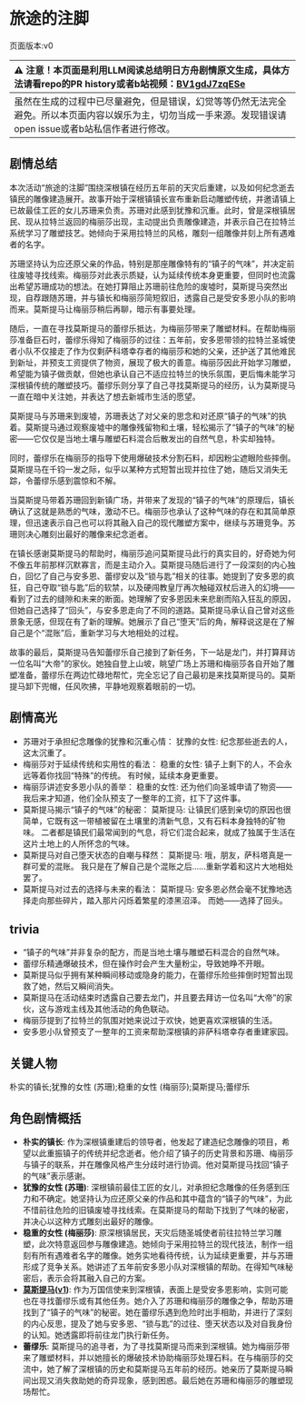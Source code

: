 # 旅途的注脚
页面版本:v0
 

| :warning: 注意！本页面是利用LLM阅读总结明日方舟剧情原文生成，具体方法请看repo的PR history或者b站视频：[BV1gdJ7zqESe](https://www.bilibili.com/video/BV1gdJ7zqESe/)         |
|:----------------------------|
| 虽然在生成的过程中已尽量避免，但是错误，幻觉等等仍然无法完全避免。所以本页面内容以娱乐为主，切勿当成一手来源。发现错误请open issue或者b站私信作者进行修改。|



## 剧情总结
本次活动“旅途的注脚”围绕深根镇在经历五年前的天灾后重建，以及如何纪念逝去镇民的雕像建造展开。故事开始于深根镇镇长宣布重新启动雕塑传统，并邀请镇上已故最佳工匠的女儿苏珊来负责。苏珊对此感到犹豫和沉重。此时，曾是深根镇居民、现从拉特兰返回的梅丽莎出现，主动提出负责雕像建造，并表示自己在拉特兰系统学习了雕塑技艺。她倾向于采用拉特兰的风格，雕刻一组雕像并刻上所有遇难者的名字。

苏珊坚持认为应还原父亲的作品，特别是那座雕像特有的“镇子的气味”，并决定前往废墟寻找线索。梅丽莎对此表示质疑，认为延续传统本身更重要，但同时也流露出希望苏珊成功的想法。在她打算阻止苏珊前往危险的废墟时，莫斯提马突然出现，自荐跟随苏珊，并与镇长和梅丽莎简短叙旧，透露自己是受安多恩小队的影响而来。莫斯提马让梅丽莎稍后再聊，暗示有事要处理。

随后，一直在寻找莫斯提马的蕾缪乐抵达，为梅丽莎带来了雕塑材料。在帮助梅丽莎准备巨石时，蕾缪乐得知了梅丽莎的过往：五年前，安多恩带领的拉特兰圣城使者小队不仅接走了作为仅剩萨科塔幸存者的梅丽莎和她的父亲，还护送了其他难民到新址，并预支工资提供了物资，展现了极大的善意。梅丽莎因此开始学习雕塑，希望能为镇子做贡献，但她也承认自己不适应拉特兰的快乐氛围，更后悔未能学习深根镇传统的雕塑技巧。蕾缪乐则分享了自己寻找莫斯提马的经历，认为莫斯提马一直在暗中关注她，并表达了想去新城市生活的愿望。

莫斯提马与苏珊来到废墟，苏珊表达了对父亲的思念和对还原“镇子的气味”的执着。莫斯提马通过观察废墟中的雕像残留物和土壤，轻松揭示了“镇子的气味”的秘密——它仅仅是当地土壤与雕塑石料混合后散发出的自然气息，朴实却独特。

同时，蕾缪乐在梅丽莎的指导下使用爆破技术分割石料，却因粉尘遮眼险些摔倒。莫斯提马在千钧一发之际，似乎以某种方式短暂出现并拉住了她，随后又消失无踪，令蕾缪乐感到震惊和不解。

当莫斯提马带着苏珊回到新镇广场，并带来了发现的“镇子的气味”的原理后，镇长确认了这就是熟悉的气味，激动不已。梅丽莎也承认了这种气味的存在和其简单原理，但迅速表示自己也可以将其融入自己的现代雕塑方案中，继续与苏珊竞争。苏珊则决心雕刻出最好的雕像来纪念逝者。

在镇长感谢莫斯提马的帮助时，梅丽莎追问莫斯提马此行的真实目的，好奇她为何不像五年前那样沉默寡言，而是主动介入。莫斯提马随后进行了一段深刻的内心独白，回忆了自己与安多恩、蕾缪安以及“锁与匙”相关的往事。她提到了安多恩的疯狂，自己夺取“锁与匙”后的软禁，以及硬闯教皇厅再次触碰双杖后进入的幻境——看到了过去的缝隙和未来的断面。她理解了安多恩因未来悲剧而陷入狂乱的原因，但她自己选择了“回头”，与安多恩走向了不同的道路。莫斯提马承认自己曾对这些景象无感，但现在有了新的理解。她展示了自己“堕天”后的角，解释说这是在了解自己是个“混账”后，重新学习与大地相处的过程。

故事的最后，莫斯提马告知蕾缪乐自己接到了新任务，下一站是龙门，并打算拜访一位名叫“大帝”的家伙。她独自登上山坡，眺望广场上苏珊和梅丽莎各自开始了雕塑准备，蕾缪乐在两边忙碌地帮忙，完全忘记了自己最初是来找莫斯提马的。莫斯提马卸下兜帽，任风吹拂，平静地观察着眼前的一切。
## 剧情高光
- 苏珊对于承担纪念雕像的犹豫和沉重心情：
犹豫的女性: 纪念那些逝去的人，这太沉重了。
- 梅丽莎对于延续传统和实用性的看法：
稳重的女性: 镇子上剩下的人，不会永远等着你找回“特殊”的传统。 有时候，延续本身更重要。
- 梅丽莎讲述安多恩小队的善举：
稳重的女性: 还为他们向圣城申请了物资——我后来才知道，他们全队预支了一整年的工资，扛下了这件事。
- 莫斯提马揭示“镇子的气味”的秘密：
莫斯提马: 让镇民们感到亲切的原因也很简单，它既有这一带植被留在土壤里的清新气息，又有石料本身独特的矿物味。 二者都是镇民们最常闻到的气息，将它们混合起来，就成了独属于生活在这片土地上的人所怀念的气味。
- 莫斯提马对自己堕天状态的自嘲与释然：
莫斯提马: 哦，朋友，萨科塔真是一群可爱的混账。 我只是在了解自己是个混账之后......重新学着和这片大地相处罢了。
- 莫斯提马对过去的选择与未来的看法：
莫斯提马: 安多恩必然会毫不犹豫地选择走向那些碎片，踏入那片闪烁着繁星的漆黑沼泽。 而她——选择了回头。
## trivia
- “镇子的气味”并非复杂的配方，而是当地土壤与雕塑石料混合的自然气味。
- 蕾缪乐精通爆破技术，但在操作时会产生大量粉尘，导致她睁不开眼。
- 莫斯提马似乎拥有某种瞬间移动或隐身的能力，在蕾缪乐险些摔倒时短暂出现救了她，然后又瞬间消失。
- 莫斯提马在活动结束时透露自己要去龙门，并且要去拜访一位名叫“大帝”的家伙，这与游戏主线及其他活动的角色联动。
- 梅丽莎提到了拉特兰的氛围对她来说过于欢快，她更喜欢深根镇的生活。
- 安多恩小队曾预支了一整年的工资来帮助深根镇的非萨科塔幸存者重建家园。
## 关键人物
朴实的镇长;犹豫的女性 (苏珊);稳重的女性 (梅丽莎);莫斯提马;蕾缪乐
## 角色剧情概括
-   **朴实的镇长**: 作为深根镇重建后的领导者，他发起了建造纪念雕像的项目，希望以此重振镇子的传统并纪念逝者。他介绍了镇子的历史背景和苏珊、梅丽莎与镇子的联系，并在雕像风格产生分歧时进行协调。他对莫斯提马找回“镇子的气味”表示感谢。
-   **犹豫的女性 (苏珊)**: 深根镇前最佳工匠的女儿，对承担纪念雕像的任务感到压力和不确定。她坚持认为应还原父亲的作品和其中蕴含的“镇子的气味”，为此不惜前往危险的旧镇废墟寻找线索。在莫斯提马的帮助下找到了气味的秘密，并决心以这种方式雕刻出最好的雕像。
-   **稳重的女性 (梅丽莎)**: 原深根镇居民，天灾后随圣城使者前往拉特兰学习雕塑，此次特意返回参与雕像建造。她倾向于采用拉特兰的现代技法，制作一组刻有所有遇难者名字的雕像。她务实地看待传统，认为延续更重要，并与苏珊形成了竞争关系。她讲述了五年前安多恩小队对深根镇的帮助。在得知气味秘密后，表示会将其融入自己的方案。
-   **[莫斯提马](../char_v3/char_213_mostma.md)([v1](../chars/char_213_mostma.md))**: 作为万国信使来到深根镇，表面上是受安多恩影响，实则可能也在寻找蕾缪乐或有其他任务。她介入了苏珊和梅丽莎的雕像之争，帮助苏珊找到了“镇子的气味”的秘密。她在蕾缪乐遇到危险时出手相助，并进行了深刻的内心反思，提及了她与安多恩、“锁与匙”的过往、堕天状态以及对自我身份的认知。她透露即将前往龙门执行新任务。
-   **蕾缪乐**: 莫斯提马的追寻者，为了寻找莫斯提马而来到深根镇。她为梅丽莎带来了雕塑材料，并以她擅长的爆破技术协助梅丽莎处理石料。在与梅丽莎的交流中，她了解了深根镇的历史和莫斯提马五年前的经历。她亲历了莫斯提马瞬间出现又消失救助她的奇异现象，感到困惑。最后她在苏珊和梅丽莎的雕塑现场帮忙。